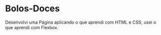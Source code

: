 # Bolos-Doces
Desenvolvi uma Página aplicando o que aprendi com HTML e CSS, usei o que aprendi com Flexbox.
